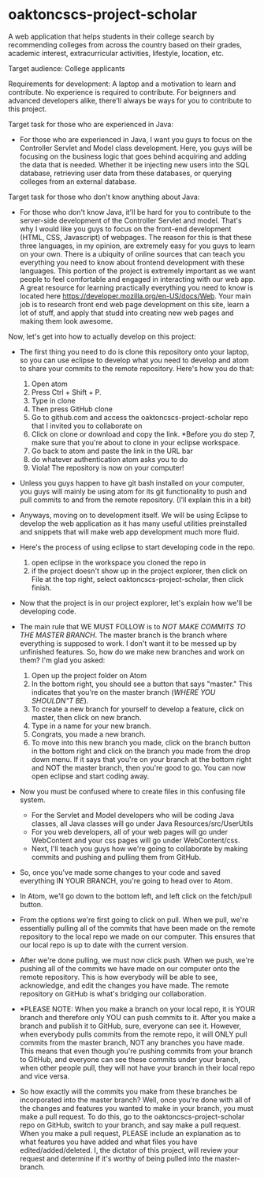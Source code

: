 # oaktoncscs-project-scholar
A web application that helps students in their college search by recommending colleges from across the country based on their grades, academic interest, extracurricular activities, lifestyle, location, etc.

Target audience: College applicants

Requirements for development: A laptop and a motivation to learn and contribute. No experience is required to contribute. For beignners and
advanced developers alike, there'll always be ways for you to contribute to this project.

Target task for those who are experienced in Java:
  - For those who are experienced in Java, I want you guys to focus on the Controller Servlet and Model class development. Here,
  you guys will be focusing on the business logic that goes behind acquiring and adding the data that is needed. Whether it be
  injecting new users into the SQL database, retrieving user data from these databases, or querying colleges from an external 
  database.

Target task for those who don't know anything about Java:
  - For those who don't know Java, it'll be hard for you to contribute to the server-side development of the Controller Servlet and model.
  That's why I would like you guys to focus on the front-end development (HTML, CSS, Javascript) of webpages. The reason for this
  is that these three languages, in my opinion, are extremely easy for you guys to learn on your own. There is a ubiquity
  of online sources that can teach you everything you need to know about frontend development with these languages. This portion of
  the project is extremely important as we want people to feel comfortable and engaged in interacting with our web app. A great
  resource for learning practically everything you need to know is located here https://developer.mozilla.org/en-US/docs/Web. Your
  main job is to research front end web page development on this site, learn a lot of stuff, and apply that studd into creating
  new web pages and making them look awesome.
  
Now, let's get into how to actually develop on this project:
  - The first thing you need to do is clone this repository onto your laptop, so you can use eclipse to develop what you need to develop and atom to share your commits to the remote repository. Here's how you do that:
    1. Open atom
    2. Press Ctrl + Shift + P.
    3. Type in clone
    4. Then press GitHub clone
    5. Go to github.com and access the oaktoncscs-project-scholar repo that I invited you to collaborate on
    6. Click on clone or download and copy the link.
    *Before you do step 7, make sure that you're about to clone in your eclipse workspace. 
    7. Go back to atom and paste the link in the URL bar
    8. do whatever authentication atom asks you to do
    9. Viola! The repository is now on your computer!
  - Unless you guys happen to have git bash installed on your computer, you guys will mainly be using atom for its git functionality to push and pull commits to and from the remote repository. (I'll explain this in a bit)
  - Anyways, moving on to development itself. We will be using Eclipse to develop the web application as it has many useful utilities preinstalled and snippets that will make web app development much more fluid. 
  - Here's the process of using eclipse to start developing code in the repo.
    1. open eclipse in the workspace you cloned the repo in
    2. if the project doesn't show up in the project explorer, then click on File at the top right, select oaktoncscs-project-scholar, then click finish.
  - Now that the project is in our project explorer, let's explain how we'll be developing code. 
  - The main rule that WE MUST FOLLOW is to *NOT MAKE COMMITS TO THE MASTER BRANCH*. The master branch is the branch where everything is supposed to work. I don't want it to be messed up by unfinished features. So, how do we make new branches and work on them? I'm glad you asked:
    1. Open up the project folder on Atom
    2. In the bottom right, you should see a button that says "master." This indicates that you're on the master branch (*WHERE YOU SHOULDN"T BE*).
    3. To create a new branch for yourself to develop a feature, click on master, then click on new branch.
    4. Type in a name for your new branch.
    5. Congrats, you made a new branch.
    6. To move into this new branch you made, click on the branch button in the bottom right and click on the branch you made from the drop down menu. If it says that you're on your branch at the bottom right and NOT the master branch, then you're good to go. You can now open eclipse and start coding away.
  - Now you must be confused where to create files in this confusing file system. 
    - For the Servlet and Model developers who will be coding Java classes, all Java classes will go under Java Resources/src/UserUtils
    - For you web developers, all of your web pages will go under WebContent and your css pages will go under WebContent/css.
    - Next, I'll teach you guys how we're going to collaborate by making commits and pushing and pulling them from GitHub.

  - So, once you've made some changes to your code and saved everything IN YOUR BRANCH, you're going to head over to Atom. 
  - In Atom, we'll go down to the bottom left, and left click on the fetch/pull button.
  - From the options we're first going to click on pull. When we pull, we're essentially pulling all of the commits that have been made on the remote repository to the local repo we made on our computer. This ensures that our local repo is up to date with the current version. 
  - After we're done pulling, we must now click push. When we push, we're pushing all of the commits we have made on our computer onto the remote repository. This is how everybody will be able to see, acknowledge, and edit the changes you have made. The remote repository on GitHub is what's bridging our collaboration.
  - *PLEASE NOTE: When you make a branch on your local repo, it is YOUR branch and therefore only YOU can push commits to it. After you make a branch and publish it to GitHub, sure, everyone can see it. However, when everybody pulls commits from the remote repo, it will ONLY pull commits from the master branch, NOT any branches you have made. This means that even though you're pushing commits from your branch to GitHub, and everyone can see these commits under your branch, when other people pull, they will not have your branch in their local repo and vice versa. 
  - So how exactly will the commits you make from these branches be incorporated into the master branch? Well, once you're done with all of the changes and features you wanted to make in your branch, you must make a pull request. To do this, go to the oaktoncscs-project-scholar repo on GitHub, switch to your branch, and say make a pull request. When you make a pull request, PLEASE include an explanation as to what features you have added and what files you have edited/added/deleted. I, the dictator of this project, will review your request and determine if it's worthy of being pulled into the master-branch.



  
